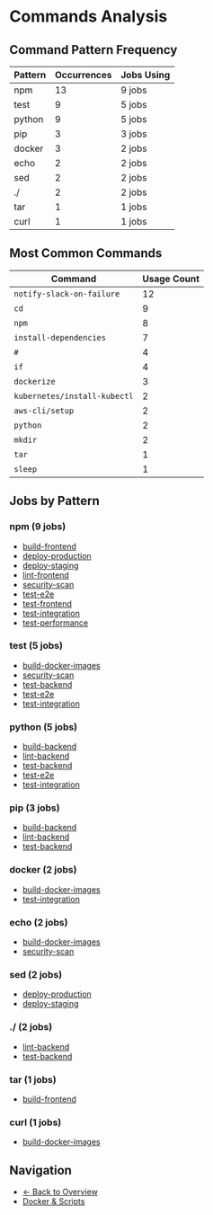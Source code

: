 # Commands Analysis

## Command Pattern Frequency

| Pattern | Occurrences | Jobs Using |
|---------|-------------|------------|
| npm | 13 | 9 jobs |
| test | 9 | 5 jobs |
| python | 9 | 5 jobs |
| pip | 3 | 3 jobs |
| docker | 3 | 2 jobs |
| echo | 2 | 2 jobs |
| sed | 2 | 2 jobs |
| ./ | 2 | 2 jobs |
| tar | 1 | 1 jobs |
| curl | 1 | 1 jobs |

## Most Common Commands

| Command | Usage Count |
|---------|-------------|
| `notify-slack-on-failure` | 12 |
| `cd` | 9 |
| `npm` | 8 |
| `install-dependencies` | 7 |
| `#` | 4 |
| `if` | 4 |
| `dockerize` | 3 |
| `kubernetes/install-kubectl` | 2 |
| `aws-cli/setup` | 2 |
| `python` | 2 |
| `mkdir` | 2 |
| `tar` | 1 |
| `sleep` | 1 |

## Jobs by Pattern

### npm (9 jobs)

- [build-frontend](../jobs/build-frontend.md)
- [deploy-production](../jobs/deploy-production.md)
- [deploy-staging](../jobs/deploy-staging.md)
- [lint-frontend](../jobs/lint-frontend.md)
- [security-scan](../jobs/security-scan.md)
- [test-e2e](../jobs/test-e2e.md)
- [test-frontend](../jobs/test-frontend.md)
- [test-integration](../jobs/test-integration.md)
- [test-performance](../jobs/test-performance.md)

### test (5 jobs)

- [build-docker-images](../jobs/build-docker-images.md)
- [security-scan](../jobs/security-scan.md)
- [test-backend](../jobs/test-backend.md)
- [test-e2e](../jobs/test-e2e.md)
- [test-integration](../jobs/test-integration.md)

### python (5 jobs)

- [build-backend](../jobs/build-backend.md)
- [lint-backend](../jobs/lint-backend.md)
- [test-backend](../jobs/test-backend.md)
- [test-e2e](../jobs/test-e2e.md)
- [test-integration](../jobs/test-integration.md)

### pip (3 jobs)

- [build-backend](../jobs/build-backend.md)
- [lint-backend](../jobs/lint-backend.md)
- [test-backend](../jobs/test-backend.md)

### docker (2 jobs)

- [build-docker-images](../jobs/build-docker-images.md)
- [test-integration](../jobs/test-integration.md)

### echo (2 jobs)

- [build-docker-images](../jobs/build-docker-images.md)
- [security-scan](../jobs/security-scan.md)

### sed (2 jobs)

- [deploy-production](../jobs/deploy-production.md)
- [deploy-staging](../jobs/deploy-staging.md)

### ./ (2 jobs)

- [lint-backend](../jobs/lint-backend.md)
- [test-backend](../jobs/test-backend.md)

### tar (1 jobs)

- [build-frontend](../jobs/build-frontend.md)

### curl (1 jobs)

- [build-docker-images](../jobs/build-docker-images.md)

## Navigation

- [← Back to Overview](../README.md)
- [Docker & Scripts](docker-and-scripts.md)
